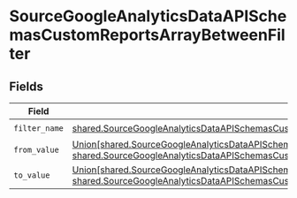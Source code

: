 # SourceGoogleAnalyticsDataAPISchemasCustomReportsArrayBetweenFilter


## Fields

| Field                                                                                                                                                                                                                                                                                                                                           | Type                                                                                                                                                                                                                                                                                                                                            | Required                                                                                                                                                                                                                                                                                                                                        | Description                                                                                                                                                                                                                                                                                                                                     |
| ----------------------------------------------------------------------------------------------------------------------------------------------------------------------------------------------------------------------------------------------------------------------------------------------------------------------------------------------- | ----------------------------------------------------------------------------------------------------------------------------------------------------------------------------------------------------------------------------------------------------------------------------------------------------------------------------------------------- | ----------------------------------------------------------------------------------------------------------------------------------------------------------------------------------------------------------------------------------------------------------------------------------------------------------------------------------------------- | ----------------------------------------------------------------------------------------------------------------------------------------------------------------------------------------------------------------------------------------------------------------------------------------------------------------------------------------------- |
| `filter_name`                                                                                                                                                                                                                                                                                                                                   | [shared.SourceGoogleAnalyticsDataAPISchemasCustomReportsArrayDimensionFilterDimensionsFilter1ExpressionsFilterFilterFilterName](../../models/shared/sourcegoogleanalyticsdataapischemascustomreportsarraydimensionfilterdimensionsfilter1expressionsfilterfilterfiltername.md)                                                                  | :heavy_check_mark:                                                                                                                                                                                                                                                                                                                              | N/A                                                                                                                                                                                                                                                                                                                                             |
| `from_value`                                                                                                                                                                                                                                                                                                                                    | [Union[shared.SourceGoogleAnalyticsDataAPISchemasCustomReportsArrayDimensionFilterDimensionsFilter1ExpressionsInt64Value, shared.SourceGoogleAnalyticsDataAPISchemasCustomReportsArrayDimensionFilterDimensionsFilter1ExpressionsDoubleValue]](../../models/shared/sourcegoogleanalyticsdataapischemascustomreportsarrayfromvalue.md)           | :heavy_check_mark:                                                                                                                                                                                                                                                                                                                              | N/A                                                                                                                                                                                                                                                                                                                                             |
| `to_value`                                                                                                                                                                                                                                                                                                                                      | [Union[shared.SourceGoogleAnalyticsDataAPISchemasCustomReportsArrayDimensionFilterDimensionsFilter1ExpressionsFilterInt64Value, shared.SourceGoogleAnalyticsDataAPISchemasCustomReportsArrayDimensionFilterDimensionsFilter1ExpressionsFilterDoubleValue]](../../models/shared/sourcegoogleanalyticsdataapischemascustomreportsarraytovalue.md) | :heavy_check_mark:                                                                                                                                                                                                                                                                                                                              | N/A                                                                                                                                                                                                                                                                                                                                             |
